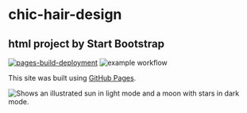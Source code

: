 # chic-hair-design
## html project by Start Bootstrap

[![pages-build-deployment](https://github.com/SOliv1/chic-hair-design/actions/workflows/pages/pages-build-deployment/badge.svg)](https://github.com/SOliv1/chic-hair-design/actions/workflows/pages/pages-build-deployment)
![example workflow](https://github.com/github/docs/actions/workflows/main.yml/badge.svg)

This site was built using [GitHub Pages](https://pages.github.com/).

<picture>
  <source media="(prefers-color-scheme: dark)" srcset="https://user-images.githubusercontent.com/25423296/163456776-7f95b81a-f1ed-45f7-b7ab-8fa810d529fa.png">
  <source media="(prefers-color-scheme: light)" srcset="https://user-images.githubusercontent.com/25423296/163456779-a8556205-d0a5-45e2-ac17-42d089e3c3f8.png">
  <img alt="Shows an illustrated sun in light mode and a moon with stars in dark mode." src="https://user-images.githubusercontent.com/25423296/163456779-a8556205-d0a5-45e2-ac17-42d089e3c3f8.png">
</picture>


